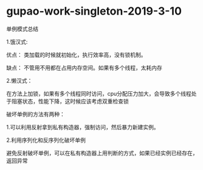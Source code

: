 # gupao-work-singleton-2019-3-10

单例模式总结

1.饿汉式:

优点： 类加载的时候就初始化，执行效率高，没有锁机制。

缺点： 不管用不用都在占用内存空间。如果有多个线程，太耗内存

2.懒汉式：

在方法上加锁，如果有多个线程同时访问，cpu分配压力加大，会导致多个线程处于阻塞状态，性能下降，这时候应该考虑双重检查锁
       
破坏单例的方法有两种：

1.可以利用反射拿到私有构造器，强制访问，然后暴力新建实例。

2.利用序列化和反序列化破坏单例

避免反射破坏单例，可以在私有构造器上用判断的方式，如果已经实例已经存在，返回异常

        
